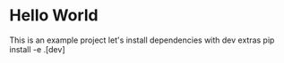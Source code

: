 # Hello World
This is an example project
let's install dependencies with dev extras
pip install -e .[dev]